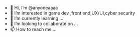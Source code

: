 - 👋 Hi, I’m @anyoneaaaa
- 👀 I’m interested in game dev ,front end,UX/UI,cyber security
- 🌱 I’m currently learning ...
- 💞️ I’m looking to collaborate on ...
- 📫 How to reach me ...

<!---
anyoneaaaa/anyoneaaaa is a ✨ special ✨ repository because its `README.md` (this file) appears on your GitHub profile.
You can click the Preview link to take a look at your changes.
--->

